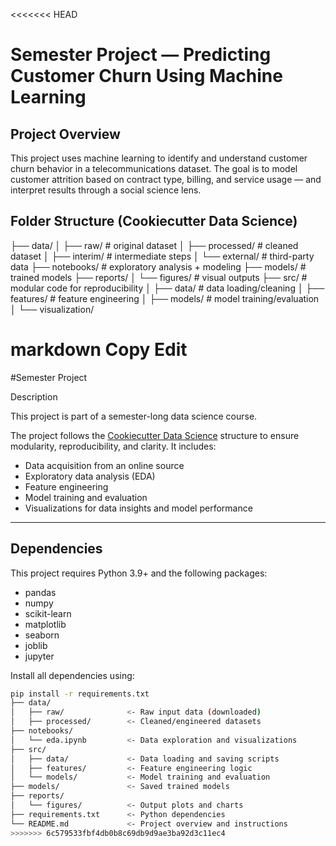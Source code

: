 <<<<<<< HEAD
# Semester Project — Predicting Customer Churn Using Machine Learning

## Project Overview

This project uses machine learning to identify and understand customer churn behavior in a telecommunications dataset. The goal is to model customer attrition based on contract type, billing, and service usage — and interpret results through a social science lens.

## Folder Structure (Cookiecutter Data Science)

├── data/
│ ├── raw/ # original dataset
│ ├── processed/ # cleaned dataset
│ ├── interim/ # intermediate steps
│ └── external/ # third-party data
├── notebooks/ # exploratory analysis + modeling
├── models/ # trained models
├── reports/
│ └── figures/ # visual outputs
├── src/ # modular code for reproducibility
│ ├── data/ # data loading/cleaning
│ ├── features/ # feature engineering
│ ├── models/ # model training/evaluation
│ └── visualization/

markdown
Copy
Edit
=======
#Semester Project

Description

This project is part of a semester-long data science course.

The project follows the [Cookiecutter Data Science](https://drivendata.github.io/cookiecutter-data-science/) structure to ensure modularity, reproducibility, and clarity. It includes:

- Data acquisition from an online source
- Exploratory data analysis (EDA)
- Feature engineering
- Model training and evaluation
- Visualizations for data insights and model performance

---

##  Dependencies

This project requires Python 3.9+ and the following packages:

- pandas
- numpy
- scikit-learn
- matplotlib
- seaborn
- joblib
- jupyter

Install all dependencies using:

```bash
pip install -r requirements.txt
├── data/
│   ├── raw/              <- Raw input data (downloaded)
│   ├── processed/        <- Cleaned/engineered datasets
├── notebooks/
│   └── eda.ipynb         <- Data exploration and visualizations
├── src/
│   ├── data/             <- Data loading and saving scripts
│   ├── features/         <- Feature engineering logic
│   └── models/           <- Model training and evaluation
├── models/               <- Saved trained models
├── reports/
│   └── figures/          <- Output plots and charts
├── requirements.txt      <- Python dependencies
└── README.md             <- Project overview and instructions
>>>>>>> 6c579533fbf4db0b8c69db9d9ae3ba92d3c11ec4

